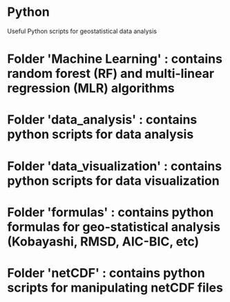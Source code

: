 # Python
Useful Python scripts for geostatistical data analysis


# Folder 'Machine Learning'   : contains random forest (RF) and multi-linear regression (MLR) algorithms 
# Folder 'data_analysis'      : contains python scripts for data analysis
# Folder 'data_visualization' : contains python scripts for data visualization
# Folder 'formulas'           : contains python formulas for geo-statistical analysis (Kobayashi, RMSD, AIC-BIC, etc)
# Folder 'netCDF'             : contains python scripts for manipulating netCDF files
